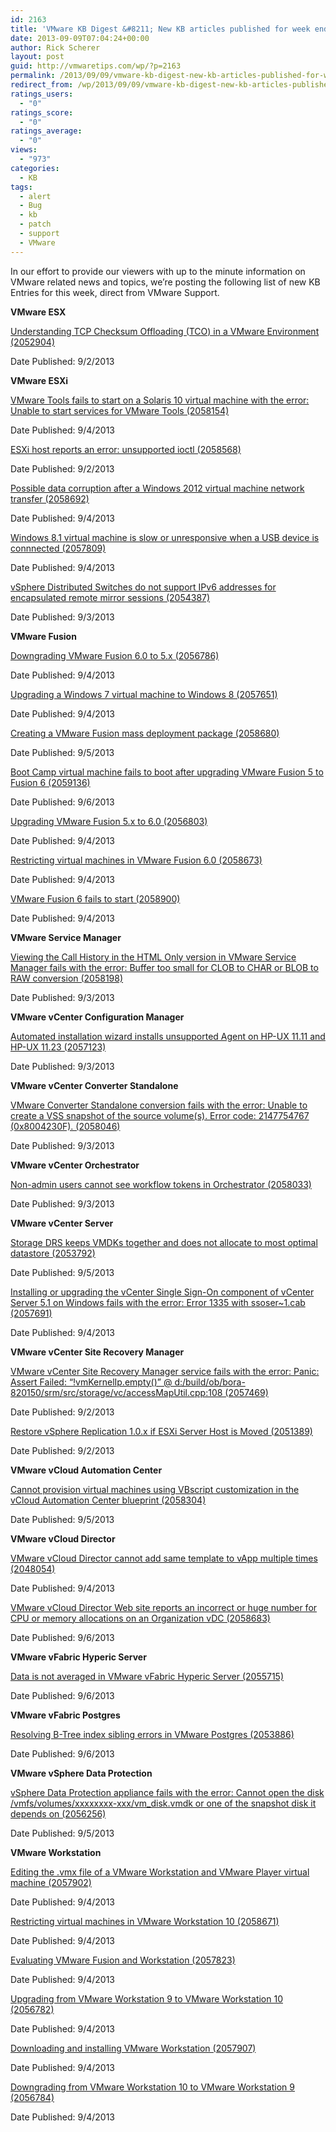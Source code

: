 ```yaml
---
id: 2163
title: 'VMware KB Digest &#8211; New KB articles published for week ending 9/7/13'
date: 2013-09-09T07:04:24+00:00
author: Rick Scherer
layout: post
guid: http://vmwaretips.com/wp/?p=2163
permalink: /2013/09/09/vmware-kb-digest-new-kb-articles-published-for-week-ending-9713/
redirect_from: /wp/2013/09/09/vmware-kb-digest-new-kb-articles-published-for-week-ending-9713/
ratings_users:
  - "0"
ratings_score:
  - "0"
ratings_average:
  - "0"
views:
  - "973"
categories:
  - KB
tags:
  - alert
  - Bug
  - kb
  - patch
  - support
  - VMware
---
```

In our effort to provide our viewers with up to the minute information on VMware related news and topics, we&#8217;re posting the following list of new KB Entries for this week, direct from VMware Support.

**VMware ESX**

[Understanding TCP Checksum Offloading (TCO) in a VMware Environment (2052904)](http://kb.vmware.com/kb/2052904)
  
Date Published: 9/2/2013

**VMware ESXi**
  
[VMware Tools fails to start on a Solaris 10 virtual machine with the error: Unable to start services for VMware Tools (2058154)](http://kb.vmware.com/kb/2058154)
  
Date Published: 9/4/2013
  
[ESXi host reports an error: unsupported ioctl (2058568)](http://kb.vmware.com/kb/2058568)
  
Date Published: 9/2/2013
  
[Possible data corruption after a Windows 2012 virtual machine network transfer (2058692)](http://kb.vmware.com/kb/2058692)
  
Date Published: 9/4/2013
  
[Windows 8.1 virtual machine is slow or unresponsive when a USB device is connnected (2057809)](http://kb.vmware.com/kb/2057809)
  
Date Published: 9/4/2013
  
[vSphere Distributed Switches do not support IPv6 addresses for encapsulated remote mirror sessions (2054387)](http://kb.vmware.com/kb/2054387)
  
Date Published: 9/3/2013

**VMware Fusion**
  
[Downgrading VMware Fusion 6.0 to 5.x (2056786)](http://kb.vmware.com/kb/2056786)
  
Date Published: 9/4/2013
  
[Upgrading a Windows 7 virtual machine to Windows 8 (2057651)](http://kb.vmware.com/kb/2057651)
  
Date Published: 9/4/2013
  
[Creating a VMware Fusion mass deployment package (2058680)](http://kb.vmware.com/kb/2058680)
  
Date Published: 9/5/2013
  
[Boot Camp virtual machine fails to boot after upgrading VMware Fusion 5 to Fusion 6 (2059136)](http://kb.vmware.com/kb/2059136)
  
Date Published: 9/6/2013
  
[Upgrading VMware Fusion 5.x to 6.0 (2056803)](http://kb.vmware.com/kb/2056803)
  
Date Published: 9/4/2013
  
[Restricting virtual machines in VMware Fusion 6.0 (2058673)](http://kb.vmware.com/kb/2058673)
  
Date Published: 9/4/2013
  
[VMware Fusion 6 fails to start (2058900)](http://kb.vmware.com/kb/2058900)
  
Date Published: 9/4/2013

**VMware Service Manager**
  
[Viewing the Call History in the HTML Only version in VMware Service Manager fails with the error: Buffer too small for CLOB to CHAR or BLOB to RAW conversion (2058198)](http://kb.vmware.com/kb/2058198)
  
Date Published: 9/3/2013

**VMware vCenter Configuration Manager**
  
[Automated installation wizard installs unsupported Agent on HP-UX 11.11 and HP-UX 11.23 (2057123)](http://kb.vmware.com/kb/2057123)
  
Date Published: 9/3/2013

**VMware vCenter Converter Standalone**
  
[VMware Converter Standalone conversion fails with the error: Unable to create a VSS snapshot of the source volume(s). Error code: 2147754767 (0x8004230F). (2058046)](http://kb.vmware.com/kb/2058046)
  
Date Published: 9/3/2013

**VMware vCenter Orchestrator**
  
[Non-admin users cannot see workflow tokens in Orchestrator (2058033)](http://kb.vmware.com/kb/2058033)
  
Date Published: 9/3/2013

**VMware vCenter Server**
  
[Storage DRS keeps VMDKs together and does not allocate to most optimal datastore (2053792)](http://kb.vmware.com/kb/2053792)
  
Date Published: 9/5/2013
  
[Installing or upgrading the vCenter Single Sign-On component of vCenter Server 5.1 on Windows fails with the error: Error 1335 with ssoser~1.cab (2057691)](http://kb.vmware.com/kb/2057691)
  
Date Published: 9/4/2013

**VMware vCenter Site Recovery Manager**
  
[VMware vCenter Site Recovery Manager service fails with the error: Panic: Assert Failed: “!vmKernelIp.empty()” @ d:/build/ob/bora-820150/srm/src/storage/vc/accessMapUtil.cpp:108 (2057469)](http://kb.vmware.com/kb/2057469)
  
Date Published: 9/2/2013
  
[Restore vSphere Replication 1.0.x if ESXi Server Host is Moved (2051389)](http://kb.vmware.com/kb/2051389)
  
Date Published: 9/2/2013

**VMware vCloud Automation Center**
  
[Cannot provision virtual machines using VBscript customization in the vCloud Automation Center blueprint (2058304)](http://kb.vmware.com/kb/2058304)
  
Date Published: 9/5/2013

**VMware vCloud Director**
  
[VMware vCloud Director cannot add same template to vApp multiple times (2048054)](http://kb.vmware.com/kb/2048054)
  
Date Published: 9/4/2013
  
[VMware vCloud Director Web site reports an incorrect or huge number for CPU or memory allocations on an Organization vDC (2058683)](http://kb.vmware.com/kb/2058683)
  
Date Published: 9/6/2013

**VMware vFabric Hyperic Server**
  
[Data is not averaged in VMware vFabric Hyperic Server (2055715)](http://kb.vmware.com/kb/2055715)
  
Date Published: 9/6/2013

**VMware vFabric Postgres**
  
[Resolving B-Tree index sibling errors in VMware Postgres (2053886)](http://kb.vmware.com/kb/2053886)
  
Date Published: 9/6/2013

**VMware vSphere Data Protection**
  
[vSphere Data Protection appliance fails with the error: Cannot open the disk /vmfs/volumes/xxxxxxxx-xxx/vm_disk.vmdk or one of the snapshot disk it depends on (2056256)](http://kb.vmware.com/kb/2056256)
  
Date Published: 9/5/2013

**VMware Workstation**
  
[Editing the .vmx file of a VMware Workstation and VMware Player virtual machine (2057902)](http://kb.vmware.com/kb/2057902)
  
Date Published: 9/4/2013
  
[Restricting virtual machines in VMware Workstation 10 (2058671)](http://kb.vmware.com/kb/2058671)
  
Date Published: 9/4/2013
  
[Evaluating VMware Fusion and Workstation (2057823)](http://kb.vmware.com/kb/2057823)
  
Date Published: 9/4/2013
  
[Upgrading from VMware Workstation 9 to VMware Workstation 10 (2056782)](http://kb.vmware.com/kb/2056782)
  
Date Published: 9/4/2013
  
[Downloading and installing VMware Workstation (2057907)](http://kb.vmware.com/kb/2057907)
  
Date Published: 9/4/2013
  
[Downgrading from VMware Workstation 10 to VMware Workstation 9 (2056784)](http://kb.vmware.com/kb/2056784)
  
Date Published: 9/4/2013